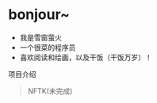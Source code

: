 # bonjour~
- 我是雪窗萤火
- 一个很菜的程序员
- 喜欢阅读和绘画，以及干饭（干饭万岁）！

项目介绍
  > NFTK(未完成)
<!--
**233MAKA/233MAKA** is a ✨ _special_ ✨ repository because its `README.md` (this file) appears on your GitHub profile.

Here are some ideas to get you started:

- 🔭 I’m currently working on ...
- 🌱 I’m currently learning ...
- 👯 I’m looking to collaborate on ...
- 🤔 I’m looking for help with ...
- 💬 Ask me about ...
- 📫 How to reach me: ...
- 😄 Pronouns: ...
- ⚡ Fun fact: ...
-->
